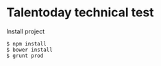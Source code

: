 Talentoday technical test
================


Install project
```
$ npm install
$ bower install
$ grunt prod
```